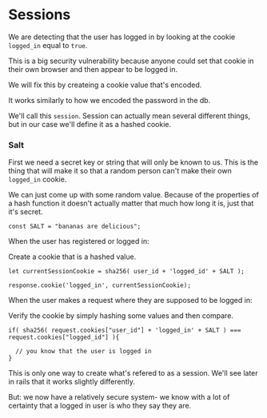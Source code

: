 # Sessions

We are detecting that the user has logged in by looking at the cookie `logged_in` equal to `true`.

This is a big security vulnerability because anyone could set that cookie in their own browser and then appear to be logged in.

We will fix this by createing a cookie value that's encoded.

It works similarly to how we encoded the password in the db.

We'll call this `session`. Session can actually mean several different things, but in our case we'll define it as a hashed cookie.

### Salt
First we need a secret key or string that will only be known to us. This is the thing that will make it so that a random person can't make their own `logged_in` cookie.

We can just come up with some random value. Because of the properties of a hash function it doesn't actually matter that much how long it is, just that it's secret.

```
const SALT = "bananas are delicious";
```

When the user has registered or logged in:

Create a cookie that is a hashed value.
```
let currentSessionCookie = sha256( user_id + 'logged_id' + SALT );

response.cookie('logged_in', currentSessionCookie);
```

When the user makes a request where they are supposed to be logged in:

Verify the cookie by simply hashing some values and then compare.
```
if( sha256( request.cookies["user_id"] + 'logged_in' + SALT ) === request.cookies["logged_id"] ){

  // you know that the user is logged in
}
```

This is only one way to create what's refered to as a session. We'll see later in rails that it works slightly differently.

But: we now have a relatively secure system- we know with a lot of certainty that a logged in user is who they say they are.
